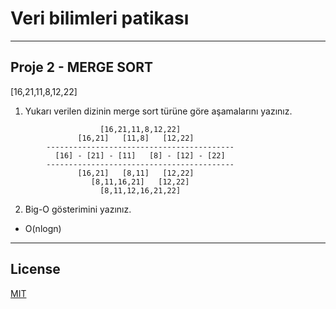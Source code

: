 # Veri bilimleri patikası

---
## Proje 2 - MERGE SORT

[16,21,11,8,12,22]
1. Yukarı verilen dizinin merge sort türüne göre aşamalarını yazınız.
```
                    [16,21,11,8,12,22]
               [16,21]   [11,8]   [12,22]
        ------------------------------------------
          [16] - [21] - [11]   [8] - [12] - [22]
        ------------------------------------------
               [16,21]   [8,11]   [12,22]
                  [8,11,16,21]   [12,22]
                    [8,11,12,16,21,22]
```

2. Big-O gösterimini yazınız.

- O(nlogn)

---
## License
[MIT](https://choosealicense.com/licenses/mit/)
 